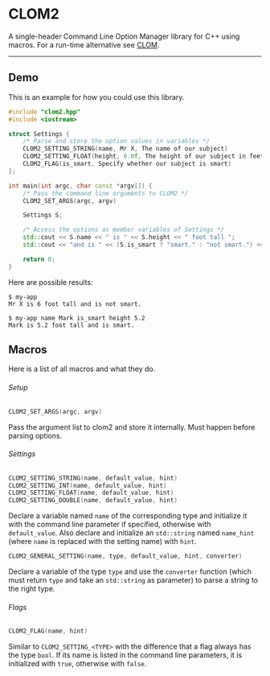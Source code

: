 # CLOM2

A single-header Command Line Option Manager library for C++ using macros. For a run-time alternative see [CLOM](https://github.com/Icemonster0/CLOM).

---

## Demo
This is an example for how you could use this library.

``` C++
#include "clom2.hpp"
#include <iostream>

struct Settings {
    /* Parse and store the option values in variables */
    CLOM2_SETTING_STRING(name, Mr X, The name of our subject)
    CLOM2_SETTING_FLOAT(height, 6.0f, The height of our subject in feet)
    CLOM2_FLAG(is_smart, Specify whether our subject is smart)
};

int main(int argc, char const *argv[]) {
    /* Pass the command line arguments to CLOM2 */
    CLOM2_SET_ARGS(argc, argv)

    Settings S;

    /* Access the options as member variables of Settings */
    std::cout << S.name << " is " << S.height << " foot tall ";
    std::cout << "and is " << (S.is_smart ? "smart." : "not smart.") << '\n';

    return 0;
}
```
Here are possible results:
```
$ my-app
Mr X is 6 foot tall and is not smart.
```
```
$ my-app name Mark is_smart height 5.2
Mark is 5.2 foot tall and is smart.
```

## Macros

Here is a list of all macros and what they do.

###### Setup
``` C++
CLOM2_SET_ARGS(argc, argv)

```
Pass the argument list to clom2 and store it internally. Must happen before parsing options.

###### Settings
``` C++
CLOM2_SETTING_STRING(name, default_value, hint)
CLOM2_SETTING_INT(name, default_value, hint)
CLOM2_SETTING_FLOAT(name, default_value, hint)
CLOM2_SETTING_DOUBLE(name, default_value, hint)
```
Declare a variable named `name` of the corresponding type and initialize it with the command line parameter if specified, otherwise with `default_value`. Also declare and initialize an `std::string` named `name_hint` (where `name` is replaced with the setting name) with `hint`.
``` C++
CLOM2_GENERAL_SETTING(name, type, default_value, hint, converter)
```
Declare a variable of the type `type` and use the `converter` function (which must return `type` and take an `std::string` as parameter) to parse a string to the right type.

###### Flags
``` C++
CLOM2_FLAG(name, hint)
```
Similar to `CLOM2_SETTING_<TYPE>` with the difference that a flag always has the type `bool`. If its name is listed in the command line parameters, it is initialized with `true`, otherwise with `false`.
